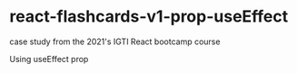 # react-flashcards-v1-prop-useEffect
case study from the 2021's IGTI React bootcamp course

Using useEffect prop 
